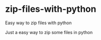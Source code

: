 # zip-files-with-python
Easy way to zip files with python


Just a easy way to zip some files in python
